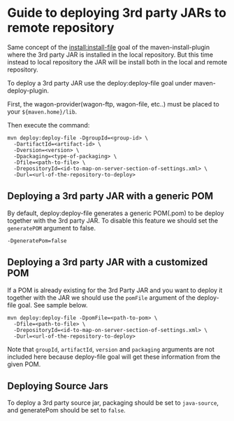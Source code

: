 <!--
Licensed to the Apache Software Foundation (ASF) under one
or more contributor license agreements.  See the NOTICE file
distributed with this work for additional information
regarding copyright ownership.  The ASF licenses this file
to you under the Apache License, Version 2.0 (the
"License"); you may not use this file except in compliance
with the License.  You may obtain a copy of the License at

http://www.apache.org/licenses/LICENSE-2.0

Unless required by applicable law or agreed to in writing,
software distributed under the License is distributed on an
"AS IS" BASIS, WITHOUT WARRANTIES OR CONDITIONS OF ANY
KIND, either express or implied.  See the License for the
specific language governing permissions and limitations
under the License.
-->

# Guide to deploying 3rd party JARs to remote repository

Same concept of the [install:install-file](./guide-3rd-party-jars-local.html) goal of the maven-install-plugin where the 3rd party JAR is installed in the local repository. But this time instead to local repository the JAR will be install both in the local and remote repository.

To deploy a 3rd party JAR use the deploy:deploy-file goal under maven-deploy-plugin.

First, the wagon-provider(wagon-ftp, wagon-file, etc..) must be placed to your `${maven.home}/lib`.

Then execute the command:

```
mvn deploy:deploy-file -DgroupId=<group-id> \
  -DartifactId=<artifact-id> \
  -Dversion=<version> \
  -Dpackaging=<type-of-packaging> \
  -Dfile=<path-to-file> \
  -DrepositoryId=<id-to-map-on-server-section-of-settings.xml> \
  -Durl=<url-of-the-repository-to-deploy>
```

## Deploying a 3rd party JAR with a generic POM

By default, deploy:deploy-file generates a generic POM(.pom) to be deploy together with the 3rd party JAR. To disable this feature we should set the `generatePOM` argument to false.

```
-DgeneratePom=false
```

## Deploying a 3rd party JAR with a customized POM

If a POM is already existing for the 3rd Party JAR and you want to deploy it together with the JAR we should use the `pomFile` argument of the deploy-file goal. See sample below.

```
mvn deploy:deploy-file -DpomFile=<path-to-pom> \
  -Dfile=<path-to-file> \
  -DrepositoryId=<id-to-map-on-server-section-of-settings.xml> \
  -Durl=<url-of-the-repository-to-deploy>
```

Note that `groupId`, `artifactId`, `version` and `packaging` arguments are not included here because deploy-file goal will get these information from the given POM.

## Deploying Source Jars

To deploy a 3rd party source jar, packaging should be set to `java-source`,
and generatePom should be set to `false`.
